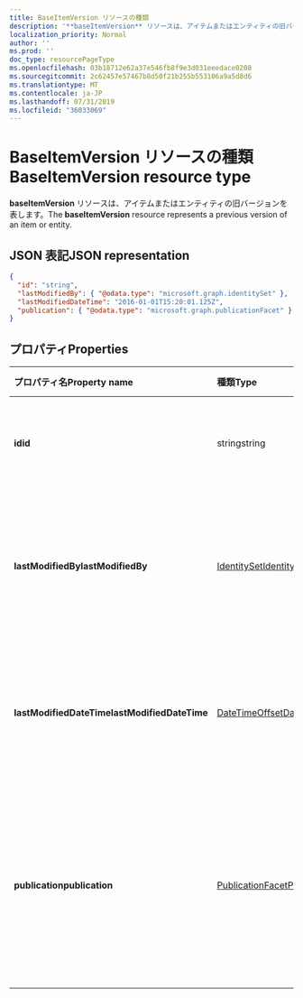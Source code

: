 ```yaml
---
title: BaseItemVersion リソースの種類
description: '**baseItemVersion** リソースは、アイテムまたはエンティティの旧バージョンを表します。'
localization_priority: Normal
author: ''
ms.prod: ''
doc_type: resourcePageType
ms.openlocfilehash: 03b18712e62a37e546fb8f9e3d031eeedace0208
ms.sourcegitcommit: 2c62457e57467b8d50f21b255b553106a9a5d8d6
ms.translationtype: MT
ms.contentlocale: ja-JP
ms.lasthandoff: 07/31/2019
ms.locfileid: "36033069"
---
```

# <a name="baseitemversion-resource-type"></a><span data-ttu-id="96b89-103">BaseItemVersion リソースの種類</span><span class="sxs-lookup"><span data-stu-id="96b89-103">BaseItemVersion resource type</span></span>

<span data-ttu-id="96b89-104">**baseItemVersion** リソースは、アイテムまたはエンティティの旧バージョンを表します。</span><span class="sxs-lookup"><span data-stu-id="96b89-104">The **baseItemVersion** resource represents a previous version of an item or entity.</span></span>


## <a name="json-representation"></a><span data-ttu-id="96b89-105">JSON 表記</span><span class="sxs-lookup"><span data-stu-id="96b89-105">JSON representation</span></span>

<!--{
  "blockType": "resource",
  "abstract": true,
  "baseType": "microsoft.graph.entity",
  "@odata.type": "microsoft.graph.baseItemVersion",
  "@type.aka": "oneDrive.baseItemVersion"
}-->

```json
{
  "id": "string",
  "lastModifiedBy": { "@odata.type": "microsoft.graph.identitySet" },
  "lastModifiedDateTime": "2016-01-01T15:20:01.125Z",
  "publication": { "@odata.type": "microsoft.graph.publicationFacet" }
}
```

## <a name="properties"></a><span data-ttu-id="96b89-106">プロパティ</span><span class="sxs-lookup"><span data-stu-id="96b89-106">Properties</span></span>

|      <span data-ttu-id="96b89-107">プロパティ名</span><span class="sxs-lookup"><span data-stu-id="96b89-107">Property name</span></span>       |                         <span data-ttu-id="96b89-108">種類</span><span class="sxs-lookup"><span data-stu-id="96b89-108">Type</span></span>                         |                               <span data-ttu-id="96b89-109">説明</span><span class="sxs-lookup"><span data-stu-id="96b89-109">Description</span></span>                               |
| :----------------------- | :--------------------------------------------------- | :---------------------------------------------------------------------- |
| <span data-ttu-id="96b89-110">**id**</span><span class="sxs-lookup"><span data-stu-id="96b89-110">**id**</span></span>                   | <span data-ttu-id="96b89-111">string</span><span class="sxs-lookup"><span data-stu-id="96b89-111">string</span></span>                                               | <span data-ttu-id="96b89-112">バージョンの ID。</span><span class="sxs-lookup"><span data-stu-id="96b89-112">The ID of the version.</span></span> <span data-ttu-id="96b89-113">読み取り専用です。</span><span class="sxs-lookup"><span data-stu-id="96b89-113">Read-only.</span></span>                                       |
| <span data-ttu-id="96b89-114">**lastModifiedBy**</span><span class="sxs-lookup"><span data-stu-id="96b89-114">**lastModifiedBy**</span></span>       | [<span data-ttu-id="96b89-115">IdentitySet</span><span class="sxs-lookup"><span data-stu-id="96b89-115">IdentitySet</span></span>](../resources/identityset.md)           | <span data-ttu-id="96b89-116">最後にバージョンを変更したユーザーの ID。</span><span class="sxs-lookup"><span data-stu-id="96b89-116">Identity of the user which last modified the version.</span></span> <span data-ttu-id="96b89-117">読み取り専用です。</span><span class="sxs-lookup"><span data-stu-id="96b89-117">Read-only.</span></span>        |
| <span data-ttu-id="96b89-118">**lastModifiedDateTime**</span><span class="sxs-lookup"><span data-stu-id="96b89-118">**lastModifiedDateTime**</span></span> | [<span data-ttu-id="96b89-119">DateTimeOffset</span><span class="sxs-lookup"><span data-stu-id="96b89-119">DateTimeOffset</span></span>](../resources/timestamp.md)          | <span data-ttu-id="96b89-120">バージョンが最後に変更された日時。</span><span class="sxs-lookup"><span data-stu-id="96b89-120">Date and time the version was last modified.</span></span> <span data-ttu-id="96b89-121">読み取り専用です。</span><span class="sxs-lookup"><span data-stu-id="96b89-121">Read-only.</span></span>                 |
| <span data-ttu-id="96b89-122">**publication**</span><span class="sxs-lookup"><span data-stu-id="96b89-122">**publication**</span></span>          | [<span data-ttu-id="96b89-123">PublicationFacet</span><span class="sxs-lookup"><span data-stu-id="96b89-123">PublicationFacet</span></span>](../resources/publicationfacet.md) | <span data-ttu-id="96b89-124">特定のバージョンのパブリケーション ステータスを示します。</span><span class="sxs-lookup"><span data-stu-id="96b89-124">Indicates the publication status of this particular version.</span></span> <span data-ttu-id="96b89-125">読み取り専用です。</span><span class="sxs-lookup"><span data-stu-id="96b89-125">Read-only.</span></span> |


<!-- {
  "type": "#page.annotation",
  "description": "The version facet provides information about the properties of a file version.",
  "keywords": "version,versions,version-history,history",
  "section": "documentation",
  "tocPath": "Facets/Version"
} -->
